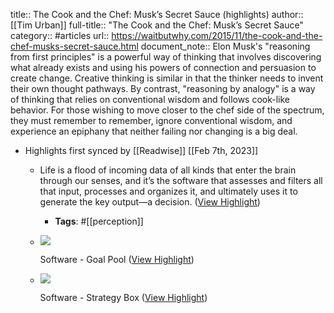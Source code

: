 title:: The Cook and the Chef: Musk’s Secret Sauce (highlights)
author:: [[Tim Urban]]
full-title:: "The Cook and the Chef: Musk’s Secret Sauce"
category:: #articles
url:: https://waitbutwhy.com/2015/11/the-cook-and-the-chef-musks-secret-sauce.html
document_note:: Elon Musk's "reasoning from first principles" is a powerful way of thinking that involves discovering what already exists and using his powers of connection and persuasion to create change. Creative thinking is similar in that the thinker needs to invent their own thought pathways. By contrast, "reasoning by analogy" is a way of thinking that relies on conventional wisdom and follows cook-like behavior. For those wishing to move closer to the chef side of the spectrum, they must remember to remember, ignore conventional wisdom, and experience an epiphany that neither failing nor changing is a big deal.

- Highlights first synced by [[Readwise]] [[Feb 7th, 2023]]
	- Life is a flood of incoming data of all kinds that enter the brain through our senses, and it’s the software that assesses and filters all that input, processes and organizes it, and ultimately uses it to generate the key output—a decision. ([View Highlight](https://read.readwise.io/read/01grme2537pzcmgewa2th6j7f5))
		- **Tags**: #[[perception]]
	- [![](https://waitbutwhy.com/wp-content/uploads/2015/11/Software-Goal-Pool1.png)](https://waitbutwhy.com/wp-content/uploads/2015/11/Software-Goal-Pool1.png)
	  
	  Software - Goal Pool ([View Highlight](https://read.readwise.io/read/01grme439r07dead7bxagatpa4))
	- [![](https://waitbutwhy.com/wp-content/uploads/2015/11/Software-Strategy-Box.jpg)](https://waitbutwhy.com/wp-content/uploads/2015/11/Software-Strategy-Box.jpg)
	  
	  Software - Strategy Box ([View Highlight](https://read.readwise.io/read/01grme4ndmmzjsqjw9ngbej0ya))